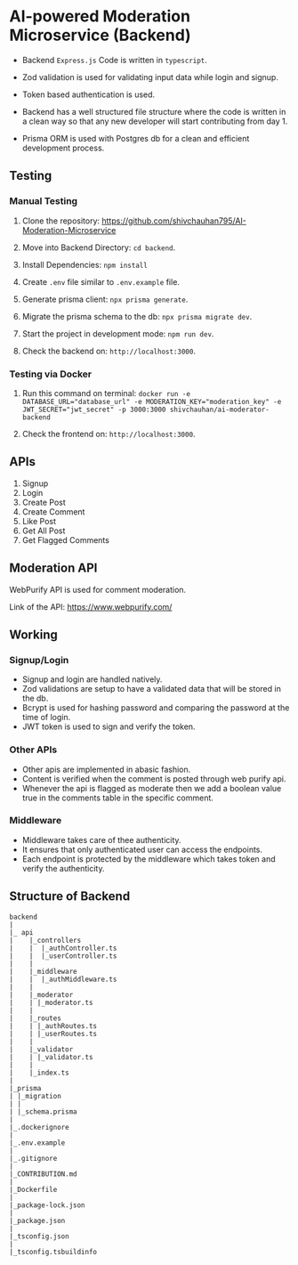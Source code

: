 # AI-powered Moderation Microservice (Backend)

- Backend `Express.js` Code is written in `typescript`.

- Zod validation is used for validating input data while login and signup.

- Token based authentication is used.

- Backend has a well structured file structure where the code is written in a clean way so that any new developer will start contributing from day 1.

- Prisma ORM is used with Postgres db for a clean and efficient development process.


## Testing

### Manual Testing

1. Clone the repository: https://github.com/shivchauhan795/AI-Moderation-Microservice

2. Move into Backend Directory: `cd backend`.

3. Install Dependencies: `npm install`

4. Create `.env` file similar to `.env.example` file.

5. Generate prisma client: `npx prisma generate`.

6. Migrate the prisma schema to the db: `npx prisma migrate dev`.

7. Start the project in development mode: `npm run dev`.

8. Check the backend on: `http://localhost:3000`.

### Testing via Docker

1. Run this command on terminal: `docker run -e DATABASE_URL="database_url" -e MODERATION_KEY="moderation_key" -e JWT_SECRET="jwt_secret" -p 3000:3000 shivchauhan/ai-moderator-backend`

2. Check the frontend on: `http://localhost:3000`.


## APIs

1. Signup
2. Login
3. Create Post
4. Create Comment
5. Like Post
6. Get All Post
7. Get Flagged Comments

## Moderation API

WebPurify API is used for comment moderation.

Link of the API: https://www.webpurify.com/

## Working

### Signup/Login

- Signup and login are handled natively.
- Zod validations are setup to have a validated data that will be stored in the db.
- Bcrypt is used for hashing password and comparing the password at the time of login.
- JWT token is used to sign and verify the token.


### Other APIs

- Other apis are implemented in abasic fashion.
- Content is verified when the comment is posted through web purify api.
- Whenever the api is flagged as moderate then we add a boolean value true in the comments table in the specific comment.

### Middleware

- Middleware takes care of thee authenticity.
- It ensures that only authenticated user can access the endpoints.
- Each endpoint is protected by the middleware which takes token and verify the authenticity.

## Structure of Backend

```
backend
|
|_ api
|    |_controllers
|    |  |_authController.ts
|    |  |_userController.ts
|    |
|    |_middleware
|    |  |_authMiddleware.ts
|    |
|    |_moderator
|    | |_moderator.ts
|    |
|    |_routes
|    | |_authRoutes.ts
|    | |_userRoutes.ts
|    |
|    |_validator
|    | |_validator.ts
|    |
|    |_index.ts
|
|_prisma
| |_migration
| |
| |_schema.prisma
|
|_.dockerignore
|
|_.env.example
|
|_.gitignore
|
|_CONTRIBUTION.md
|
|_Dockerfile
|
|_package-lock.json
|
|_package.json
|
|_tsconfig.json
|
|_tsconfig.tsbuildinfo

```